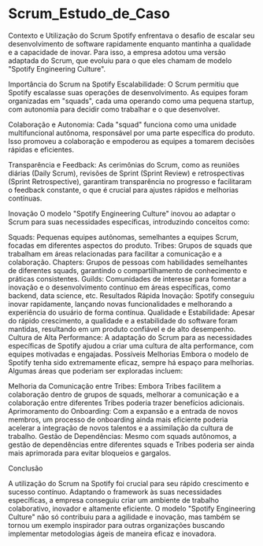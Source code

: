 # Scrum_Estudo_de_Caso

Contexto e Utilização do Scrum
Spotify enfrentava o desafio de escalar seu desenvolvimento de software rapidamente enquanto mantinha a qualidade e a capacidade de inovar. Para isso, a empresa adotou uma versão adaptada do Scrum, que evoluiu para o que eles chamam de modelo "Spotify Engineering Culture".

Importância do Scrum na Spotify
Escalabilidade: O Scrum permitiu que Spotify escalasse suas operações de desenvolvimento. As equipes foram organizadas em "squads", cada uma operando como uma pequena startup, com autonomia para decidir como trabalhar e o que desenvolver.

Colaboração e Autonomia: Cada "squad" funciona como uma unidade multifuncional autônoma, responsável por uma parte específica do produto. Isso promoveu a colaboração e empoderou as equipes a tomarem decisões rápidas e eficientes.

Transparência e Feedback: As cerimônias do Scrum, como as reuniões diárias (Daily Scrum), revisões de Sprint (Sprint Review) e retrospectivas (Sprint Retrospective), garantiram transparência no progresso e facilitaram o feedback constante, o que é crucial para ajustes rápidos e melhorias contínuas.

Inovação
O modelo "Spotify Engineering Culture" inovou ao adaptar o Scrum para suas necessidades específicas, introduzindo conceitos como:

Squads: Pequenas equipes autônomas, semelhantes a equipes Scrum, focadas em diferentes aspectos do produto.
Tribes: Grupos de squads que trabalham em áreas relacionadas para facilitar a comunicação e a colaboração.
Chapters: Grupos de pessoas com habilidades semelhantes de diferentes squads, garantindo o compartilhamento de conhecimento e práticas consistentes.
Guilds: Comunidades de interesse para fomentar a inovação e o desenvolvimento contínuo em áreas específicas, como backend, data science, etc.
Resultados
Rápida Inovação: Spotify conseguiu inovar rapidamente, lançando novas funcionalidades e melhorando a experiência do usuário de forma contínua.
Qualidade e Estabilidade: Apesar do rápido crescimento, a qualidade e a estabilidade do software foram mantidas, resultando em um produto confiável e de alto desempenho.
Cultura de Alta Performance: A adaptação do Scrum para as necessidades específicas de Spotify ajudou a criar uma cultura de alta performance, com equipes motivadas e engajadas.
Possíveis Melhorias
Embora o modelo de Spotify tenha sido extremamente eficaz, sempre há espaço para melhorias. Algumas áreas que poderiam ser exploradas incluem:

Melhoria da Comunicação entre Tribes: Embora Tribes facilitem a colaboração dentro de grupos de squads, melhorar a comunicação e a colaboração entre diferentes Tribes poderia trazer benefícios adicionais.
Aprimoramento do Onboarding: Com a expansão e a entrada de novos membros, um processo de onboarding ainda mais eficiente poderia acelerar a integração de novos talentos e a assimilação da cultura de trabalho.
Gestão de Dependências: Mesmo com squads autônomos, a gestão de dependências entre diferentes squads e Tribes poderia ser ainda mais aprimorada para evitar bloqueios e gargalos.

Conclusão

A utilização do Scrum na Spotify foi crucial para seu rápido crescimento e sucesso contínuo. Adaptando o framework às suas necessidades específicas, a empresa conseguiu criar um ambiente de trabalho colaborativo, inovador e altamente eficiente. O modelo "Spotify Engineering Culture" não só contribuiu para a agilidade e inovação, mas também se tornou um exemplo inspirador para outras organizações buscando implementar metodologias ágeis de maneira eficaz e inovadora.
